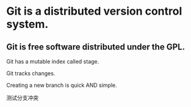 # Git is a distributed version control system. #
## Git is free software distributed under the GPL. ##
Git has a mutable index called stage.

Git tracks changes.

Creating a new branch is quick AND simple.

测试分支冲突

